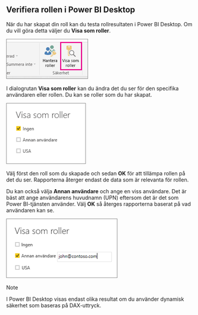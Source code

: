 ## <a name="validating-the-role-within-power-bi-desktop"></a>Verifiera rollen i Power BI Desktop
När du har skapat din roll kan du testa rollresultaten i Power BI Desktop. Om du vill göra detta väljer du **Visa som roller**.

![](./media/rls-desktop-view-as-roles/powerbi-desktop-rls-view-as-roles.png)

I dialogrutan **Visa som roller** kan du ändra det du ser för den specifika användaren eller rollen. Du kan se roller som du har skapat.

![](./media/rls-desktop-view-as-roles/powerbi-desktop-rls-view-as-roles-dialog.png)

Välj först den roll som du skapade och sedan **OK** för att tillämpa rollen på det du ser. Rapporterna återger endast de data som är relevanta för rollen.

Du kan också välja **Annan användare** och ange en viss användare. Det är bäst att ange användarens huvudnamn (UPN) eftersom det är det som Power BI-tjänsten använder. Välj **OK** så återges rapporterna baserat på vad användaren kan se. 

![](./media/rls-desktop-view-as-roles/powerbi-desktop-rls-other-user.png)

> [!NOTE]
> I Power BI Desktop visas endast olika resultat om du använder dynamisk säkerhet som baseras på DAX-uttryck.
> 
> 


